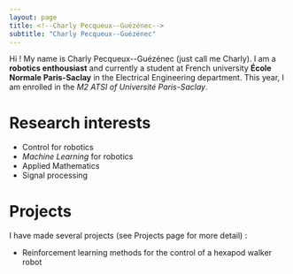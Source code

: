 ```yaml
---
layout: page
title: <!--Charly Pecqueux--Guézénec-->
subtitle: "Charly Pecqueux--Guézénec"
---
```


Hi ! My name is Charly Pecqueux--Guézénec (just call me Charly). I am a **robotics enthousiast** and currently a student at French university **École Normale Paris-Saclay** in the Electrical Engineering department. This year, I am enrolled in the *M2 ATSI of Université Paris-Saclay*.

# Research interests

- Control for robotics
- *Machine Learning* for robotics
- Applied Mathematics 
- Signal processing

# Projects 

I have made several projects (see Projects page for more detail) :

- Reinforcement learning methods for the control of a hexapod walker robot
